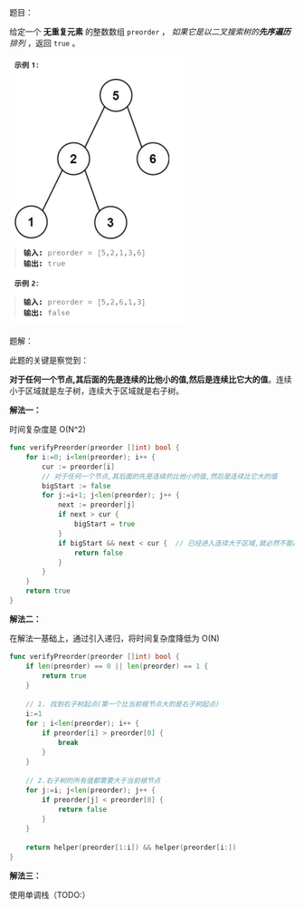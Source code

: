 题目：

给定一个 **无重复元素** 的整数数组 `preorder` ， *如果它是以二叉搜索树的**先序遍历**排列* ，返回 `true` 。

<img src="255.验证前序遍历序列二叉搜索树.assets/image-20230902101931053.png" alt="image-20230902101931053" style="zoom:50%;" />

题解：

此题的关键是察觉到：

**对于任何一个节点,其后面的先是连续的比他小的值,然后是连续比它大的值**。连续小于区域就是左子树，连续大于区域就是右子树。

**解法一：**

时间复杂度是 O(N^2)

```go
func verifyPreorder(preorder []int) bool {
    for i:=0; i<len(preorder); i++ {
        cur := preorder[i]
        // 对于任何一个节点,其后面的先是连续的比他小的值,然后是连续比它大的值
        bigStart := false
        for j:=i+1; j<len(preorder); j++ {
            next := preorder[j]
            if next > cur {
                bigStart = true
            }
            if bigStart && next < cur {  // 已经进入连续大于区域,就必然不能再出现比根节点小的值
                return false
            }
        }
    }
    return true
}
```

**解法二：**

在解法一基础上，通过引入递归，将时间复杂度降低为 O(N)

```GO
func verifyPreorder(preorder []int) bool {
	if len(preorder) == 0 || len(preorder) == 1 {
        return true
    }

    // 1. 找到右子树起点(第一个比当前根节点大的是右子树起点)
    i:=1
    for ; i<len(preorder); i++ {
        if preorder[i] > preorder[0] {
            break
        }
    }

    // 2.右子树的所有值都需要大于当前根节点
    for j:=i; j<len(preorder); j++ {
        if preorder[j] < preorder[0] {
            return false
        }
    }

    return helper(preorder[1:i]) && helper(preorder[i:])
}
```

**解法三：**

使用单调栈（TODO:）